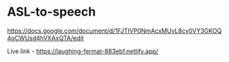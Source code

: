 # ASL-to-speech
https://docs.google.com/document/d/1FJTIVP0NmAcxMUvL8cy0VY3GKOQ4qCWUsd4hVXAxQTA/edit 

Live link - https://laughing-fermat-883ebf.netlify.app/
